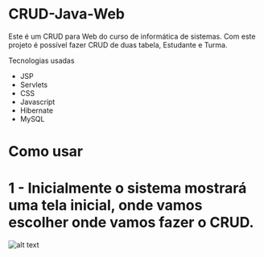 # CRUD-Java-Web

Este é um CRUD para Web do curso de informática de sistemas. Com este projeto é possível fazer CRUD de duas tabela, Estudante e Turma.

Tecnologias usadas
 * JSP
 * Servlets
 * CSS
 * Javascript
 * Hibernate
 * MySQL
 
 # Como usar
 # 1 - Inicialmente o sistema mostrará uma tela inicial, onde vamos escolher onde vamos fazer o CRUD.
![alt text](https://raw.githubusercontent.com/cacildoerasmo/CRUD-Java-Web/branch/path/to/caermat2.png)
 
 
 
